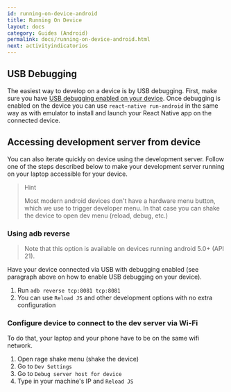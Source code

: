 ```yaml
---
id: running-on-device-android
title: Running On Device
layout: docs
category: Guides (Android)
permalink: docs/running-on-device-android.html
next: activityindicatorios
---
```


## USB Debugging

The easiest way to develop on a device is by USB debugging. First, make sure you have [USB debugging enabled on your device](https://www.google.com/search?q=android+Enable+USB+debugging). Once debugging is enabled on the device you can use `react-native run-android` in the same way as with emulator to install and launch your React Native app on the connected device.

## Accessing development server from device

You can also iterate quickly on device using the development server. Follow one of the steps described below to make your development server running on your laptop accessible for your device.

> Hint
>
> Most modern android devices don't have a hardware menu button, which we use to trigger developer menu. In that case you can shake the device to open dev menu (reload, debug, etc.)

### Using adb reverse

> Note that this option is available on devices running android 5.0+ (API 21).

Have your device connected via USB with debugging enabled (see paragraph above on how to enable USB debugging on your device).

1. Run `adb reverse tcp:8081 tcp:8081`
2. You can use `Reload JS` and other development options with no extra configuration

### Configure device to connect to the dev server via Wi-Fi

To do that, your laptop and your phone have to be on the same wifi network.

1. Open rage shake menu (shake the device)
2. Go to `Dev Settings`
3. Go to `Debug server host for device`
4. Type in your machine's IP and `Reload JS`
